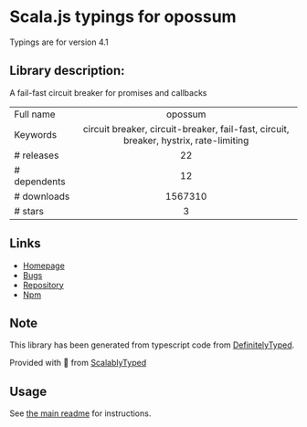 
# Scala.js typings for opossum

Typings are for version 4.1

## Library description:
A fail-fast circuit breaker for promises and callbacks

|                    |                 |
| ------------------ | :-------------: |
| Full name          | opossum |
| Keywords           | circuit breaker, circuit-breaker, fail-fast, circuit, breaker, hystrix, rate-limiting |
| # releases         | 22 |
| # dependents       | 12 |
| # downloads        | 1567310 |
| # stars            | 3 |

## Links
- [Homepage](https://nodeshift.dev/opossum)
- [Bugs](https://github.com/nodeshift/opossum/issues)
- [Repository](https://github.com/nodeshift/opossum)
- [Npm](https://www.npmjs.com/package/opossum)
    


## Note
This library has been generated from typescript code from [DefinitelyTyped](https://definitelytyped.org).

Provided with :purple_heart: from [ScalablyTyped](https://github.com/oyvindberg/ScalablyTyped)

## Usage
See [the main readme](../../readme.md) for instructions.


